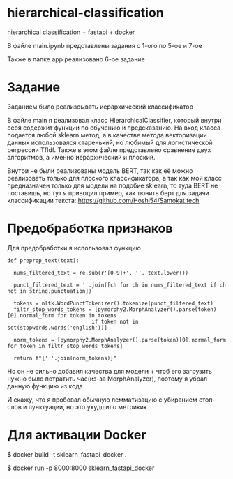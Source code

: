 # hierarchical-classification
hierarchical classification + fastapi + docker

В файле main.ipynb представлены задания с 1-ого по 5-ое и 7-ое

Также в папке app реализовано 6-ое задание

# Задание

Заданием было реализоывать иерархический классификатор

В файле main я реализовал класс HierarchicalClassifier, который внутри себя содержит функции по обучению и предсказанию. На вход класса подается любой sklearn метод, а в качестве метода векторизации данных использовался старенький, но любимый для логистической регрессии TfIdf. Также в этом файле представлено сравнение двух алгоритмов, а именно иерархический и плоский.

Внутри не были реализованы модель BERT, так как её можно реализовать только для плоского классификатора, а так как мой класс предназначен только для модели на подобие sklearn, то туда BERT не поставишь, но тут я приводил пример, как тюнить берт для задачи классификации текста: https://github.com/Hoshi54/Samokat.tech

# Предобработка признаков

Для предобработки я использовал функцию

    def preprop_text(text):

      nums_filtered_text = re.sub(r'[0-9]+', '', text.lower())
      
      punct_filtered_text = ''.join([ch for ch in nums_filtered_text if ch not in string.punctuation])
      
      tokens = nltk.WordPunctTokenizer().tokenize(punct_filtered_text)
      filtr_stop_words_tokens = [pymorphy2.MorphAnalyzer().parse(token)[0].normal_form for token in tokens
                               if token not in set(stopwords.words('english'))]
      
      norm_tokens = [pymorphy2.MorphAnalyzer().parse(token)[0].normal_form for token in filtr_stop_words_tokens]
  
      return f"{' '.join(norm_tokens)}"

Но он не сильно добавил качества для модели + чтоб его загрузить нужно было потратить час(из-за MorphAnalyzer), поэтому я убрал данную функцию из кода

И скажу, что я пробовал обычную лемматизацию с убиранием стоп-слов и пунктуации, но это ухудшило метрикик

# Для активации Docker

$ docker build -t sklearn_fastapi_docker .

$ docker run -p 8000:8000 sklearn_fastapi_docker
